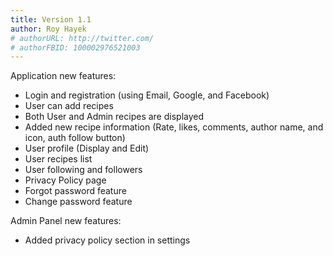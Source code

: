 ```yaml
---
title: Version 1.1
author: Roy Hayek
# authorURL: http://twitter.com/
# authorFBID: 100002976521003
---
```


Application new features:
- Login and registration (using Email, Google, and Facebook)
- User can add recipes
- Both User and Admin recipes are displayed
- Added new recipe information (Rate, likes, comments, author name, and icon, 
    auth follow button)
- User profile (Display and Edit)
- User recipes list
- User following and followers
- Privacy Policy page
- Forgot password feature
- Change password feature

Admin Panel new features:
- Added privacy policy section in settings
